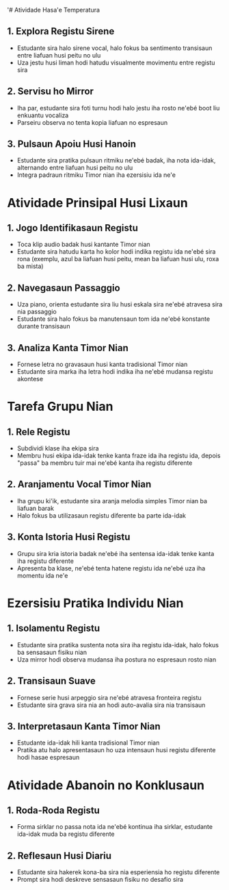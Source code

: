 '# Atividade Hasa'e Temperatura

## 1. Explora Registu Sirene
- Estudante sira halo sirene vocal, halo fokus ba sentimento transisaun entre liafuan husi peitu no ulu
- Uza jestu husi liman hodi hatudu visualmente movimentu entre registu sira

## 2. Servisu ho Mirror
- Iha par, estudante sira foti turnu hodi halo jestu iha rosto ne'ebé boot liu enkuantu vocaliza
- Parseiru observa no tenta kopia liafuan no espresaun

## 3. Pulsaun Apoiu Husi Hanoin
- Estudante sira pratika pulsaun ritmiku ne'ebé badak, iha nota ida-idak, alternando entre liafuan husi peitu no ulu
- Integra padraun ritmiku Timor nian iha ezersisiu ida ne'e

# Atividade Prinsipal Husi Lixaun

## 1. Jogo Identifikasaun Registu
- Toca klip audio badak husi kantante Timor nian
- Estudante sira hatudu karta ho kolor hodi indika registu ida ne'ebé sira rona (exemplu, azul ba liafuan husi peitu, mean ba liafuan husi ulu, roxa ba mista)

## 2. Navegasaun Passaggio
- Uza piano, orienta estudante sira liu husi eskala sira ne'ebé atravesa sira nia passaggio
- Estudante sira halo fokus ba manutensaun tom ida ne'ebé konstante durante transisaun

## 3. Analiza Kanta Timor Nian
- Fornese letra no gravasaun husi kanta tradisional Timor nian
- Estudante sira marka iha letra hodi indika iha ne'ebé mudansa registu akontese

# Tarefa Grupu Nian

## 1. Rele Registu
- Subdividi klase iha ekipa sira
- Membru husi ekipa ida-idak tenke kanta fraze ida iha registu ida, depois "passa" ba membru tuir mai ne'ebé kanta iha registu diferente

## 2. Aranjamentu Vocal Timor Nian
- Iha grupu ki'ik, estudante sira aranja melodia simples Timor nian ba liafuan barak
- Halo fokus ba utilizasaun registu diferente ba parte ida-idak

## 3. Konta Istoria Husi Registu
- Grupu sira kria istoria badak ne'ebé iha sentensa ida-idak tenke kanta iha registu diferente
- Apresenta ba klase, ne'ebé tenta hatene registu ida ne'ebé uza iha momentu ida ne'e

# Ezersisiu Pratika Individu Nian

## 1. Isolamentu Registu
- Estudante sira pratika sustenta nota sira iha registu ida-idak, halo fokus ba sensasaun fisiku nian
- Uza mirror hodi observa mudansa iha postura no espresaun rosto nian

## 2. Transisaun Suave
- Fornese serie husi arpeggio sira ne'ebé atravesa fronteira registu
- Estudante sira grava sira nia an hodi auto-avalia sira nia transisaun

## 3. Interpretasaun Kanta Timor Nian
- Estudante ida-idak hili kanta tradisional Timor nian
- Pratika atu halo apresentasaun ho uza intensaun husi registu diferente hodi hasae espresaun

# Atividade Abanoin no Konklusaun

## 1. Roda-Roda Registu
- Forma sirklar no passa nota ida ne'ebé kontinua iha sirklar, estudante ida-idak muda ba registu diferente

## 2. Reflesaun Husi Diariu
- Estudante sira hakerek kona-ba sira nia esperiensia ho registu diferente
- Prompt sira hodi deskreve sensasaun fisiku no desafio sira